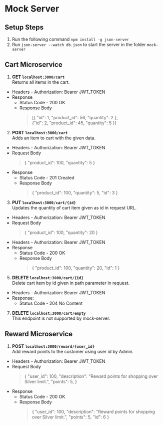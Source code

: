 # Mock Server

## Setup Steps

1. Run the following command `npm install -g json-server`
2. Run `json-server --watch db.json` to start the server in the folder `mock-server`

## Cart Microservice

1. **GET `localhost:3000/cart`** <br>
   Returns all items in the cart. <br>

- Headers - Authorization: Bearer JWT_TOKEN
- Response
  - Status Code - 200 OK
  - Response Body
    > [{
        "id": 1,
        "product_id": 56,
        "quantity": 2
    },<br>
    {"id": 2,
    "product_id": 45,
    "quantity": 5
    }]

2. **POST `localhost:3000/cart`** <br>
   Adds an item to cart with the given data.

- Headers - Authorization: Bearer JWT_TOKEN
- Request Body
  > {
  > "product_id": 100,
  > "quantity": 5
  > }
- Response
  - Status Code - 201 Created
  - Response Body
    > {
        "product_id": 100,
        "quantity": 5,
        "id": 3
        }

3. **PUT `localhost:3000/cart/{id}`** <br>
   Updates the quantity of cart item given as id in request URL.

- Headers - Authorization: Bearer JWT_TOKEN
- Request Body
  > {
  > "product_id": 100,
  > "quantity": 20
  > }
- Headers - Authorization: Bearer JWT_TOKEN
- Response
  - Status Code - 200 OK
  - Response Body
    > {
        "product_id": 100,
        "quantity": 20,
        "id": 1
        }

5. **DELETE `localhost:3000/cart/{id}`** <br>
   Delete cart item by id given in path parameter in request.

- Headers - Authorization: Bearer JWT_TOKEN
- Response:
  - Status Code - 204 No Content

7. **DELETE `localhost:3000/cart/empty`** <br>
   This endpoint is not supported by mock-server.

## Reward Microservice

1. **POST `localhost:3000/reward/{user_id}`** <br>
   Add reward points to the customer using user id by Admin.

- Headers - Authorization: Bearer JWT_TOKEN
- Request Body
  > {
      "user_id": 100,
      "description": "Reward points for shopping over Silver limit.",
      "points": 5,
  }
- Response
  - Status Code - 200 OK
  - Response Body
    > {
    > "user_id": 100,
    > "description": "Reward points for shopping over Silver limit.",
    > "points": 5,
    > "id": 6
    > }
